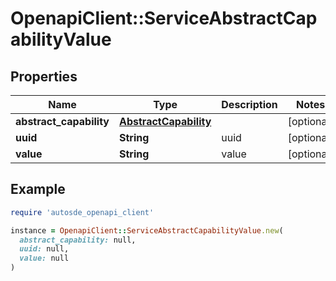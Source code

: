 # OpenapiClient::ServiceAbstractCapabilityValue

## Properties

| Name | Type | Description | Notes |
| ---- | ---- | ----------- | ----- |
| **abstract_capability** | [**AbstractCapability**](AbstractCapability.md) |  | [optional] |
| **uuid** | **String** | uuid | [optional] |
| **value** | **String** | value | [optional] |

## Example

```ruby
require 'autosde_openapi_client'

instance = OpenapiClient::ServiceAbstractCapabilityValue.new(
  abstract_capability: null,
  uuid: null,
  value: null
)
```

